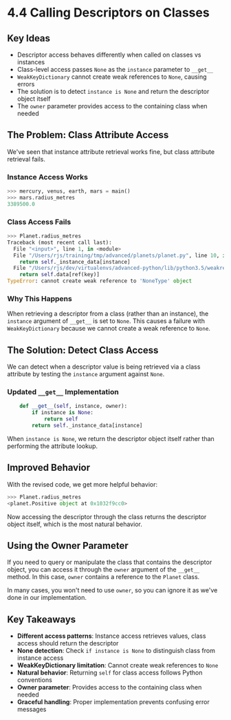 # 4.4 Calling Descriptors on Classes

## Key Ideas

- Descriptor access behaves differently when called on classes vs instances
- Class-level access passes `None` as the `instance` parameter to `__get__`
- `WeakKeyDictionary` cannot create weak references to `None`, causing errors
- The solution is to detect `instance is None` and return the descriptor object itself
- The `owner` parameter provides access to the containing class when needed

## The Problem: Class Attribute Access

We've seen that instance attribute retrieval works fine, but class attribute retrieval fails.

### Instance Access Works

```python
>>> mercury, venus, earth, mars = main()
>>> mars.radius_metres
3389500.0
```

### Class Access Fails

```python
>>> Planet.radius_metres
Traceback (most recent call last):
  File "<input>", line 1, in <module>
  File "/Users/rjs/training/tmp/advanced/planets/planet.py", line 10, in __get__
    return self._instance_data[instance]
  File "/Users/rjs/dev/virtualenvs/advanced-python/lib/python3.5/weakref.py", line 365, in __getitem__
    return self.data[ref(key)]
TypeError: cannot create weak reference to 'NoneType' object
```

### Why This Happens

When retrieving a descriptor from a class (rather than an instance), the `instance` argument of `__get__` is set to `None`. This causes a failure with `WeakKeyDictionary` because we cannot create a weak reference to `None`.

## The Solution: Detect Class Access

We can detect when a descriptor value is being retrieved via a class attribute by testing the `instance` argument against `None`.

### Updated `__get__` Implementation

```python
    def __get__(self, instance, owner):
        if instance is None:
            return self
        return self._instance_data[instance]
```

When `instance is None`, we return the descriptor object itself rather than performing the attribute lookup.

## Improved Behavior

With the revised code, we get more helpful behavior:

```python
>>> Planet.radius_metres
<planet.Positive object at 0x1032f9cc0>
```

Now accessing the descriptor through the class returns the descriptor object itself, which is the most natural behavior.

## Using the Owner Parameter

If you need to query or manipulate the class that contains the descriptor object, you can access it through the `owner` argument of the `__get__` method. In this case, `owner` contains a reference to the `Planet` class.

In many cases, you won't need to use `owner`, so you can ignore it as we've done in our implementation.

## Key Takeaways

- **Different access patterns**: Instance access retrieves values, class access should return the descriptor
- **None detection**: Check `if instance is None` to distinguish class from instance access
- **WeakKeyDictionary limitation**: Cannot create weak references to `None`
- **Natural behavior**: Returning `self` for class access follows Python conventions
- **Owner parameter**: Provides access to the containing class when needed
- **Graceful handling**: Proper implementation prevents confusing error messages
